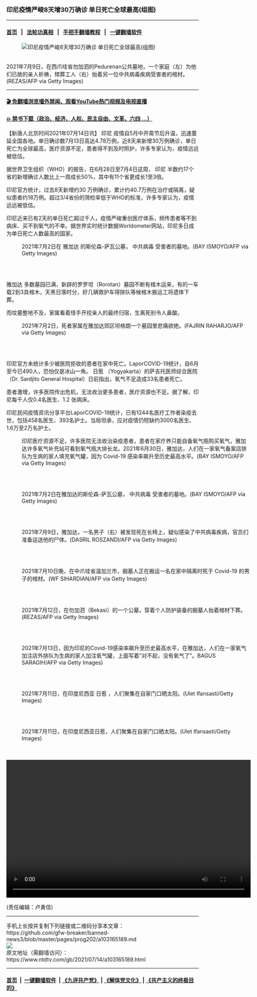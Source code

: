 ### 印尼疫情严峻8天增30万确诊 单日死亡全球最高(组图)
------------------------

#### [首页](https://github.com/gfw-breaker/banned-news3/blob/master/README.md) &nbsp;&nbsp;|&nbsp;&nbsp; [法轮功真相](https://github.com/begood0513/basic/blob/master/README.md)  &nbsp;&nbsp;|&nbsp;&nbsp; [手把手翻墙教程](https://github.com/gfw-breaker/guides/wiki)  &nbsp;&nbsp;|&nbsp;&nbsp; [一键翻墙软件](https://github.com/gfw-breaker/nogfw/blob/master/README.md)  



<div><div class="featured_image">
 <figure>
  <img alt="印尼疫情严峻8天增30万确诊 单日死亡全球最高(组图)" src="https://i.ntdtv.com/assets/uploads/2021/07/GettyImages-1233884551-800x450.jpg"/>
 </figure><br/>
 <span class="caption">
  2021年7月9日，在西爪哇省勿加泗的Pedurenan公共墓地，一个家庭（左）为他们已故的亲人祈祷，殡葬工人（右）抬着另一位中共病毒疾病受害者的棺材。(REZAS/AFP via Getty Images)
 </span>
</div>
</div><hr/>

#### [ 🎬  免翻墙浏览墙外禁闻、观看YouTube热门视频及电视直播](https://github.com/gfw-breaker/HelloWorld)

#### [ 💥  禁书下载（政治、经济、人权、民主自由、文革、六四 ...）](https://github.com/gfw-breaker/books/blob/master/README.md)

<div><div class="post_content" itemprop="articleBody">
 <p>
  【新唐人北京时间2021年07月14日讯】
  <ok href="https://www.ntdtv.com/gb/印尼.htm">
   印尼
  </ok>
  疫情自5月中开斋节后升温，迅速蔓延全国各地。单日确诊数7月13日高达4.78万例，近8天来新增30万例确诊，单日死亡为全球最高，医疗资源不足，患者得不到及时照护，许多专家认为，疫情远远被低估。
 </p>
 <p>
  据世界卫生组织（WHO）的报告，在6月28日至7月4日这周，
  <ok href="https://www.ntdtv.com/gb/印尼.htm">
   印尼
  </ok>
  半数约17个省的新增确诊人数比上一周成长50%，其中有11个省更成长1至3倍。
 </p>
 <p>
  印尼官方统计，过去8天新增约30 万例确诊，累计约40.7万例在治疗或隔离，疑似患者约18万例。超过3/4省份的筛检率低于WHO的标准，许多专家认为，疫情远远被低估。
 </p>
 <p>
  印尼近来已有2天的单日死亡超过千人，疫情严峻重创医疗体系，频传患者等不到病床、买不到氧气的不幸。据世界实时统计数据Worldometer网站，印尼多日成为单日死亡人数最高的国家。
 </p>
 <figure class="wp-caption alignnone" id="attachment_103165195" style="width: 600px">
  <img alt="" class="size-medium wp-image-103165195" src="https://i.ntdtv.com/assets/uploads/2021/07/GettyImages-1233763208-600x900.jpg">
   <br/><figcaption class="wp-caption-text">
    2021年7月2日在
    <ok href="https://www.ntdtv.com/gb/雅加达.htm">
     雅加达
    </ok>
    的斯伦森-萨瓦公墓，
    <ok href="https://www.ntdtv.com/gb/中共病毒.htm">
     中共病毒
    </ok>
    受害者的墓地。(BAY ISMOYO/AFP via Getty Images)
   </figcaption><br/>
  </img>
 </figure><br/>
 <p>
  <ok href="https://www.ntdtv.com/gb/雅加达.htm">
   雅加达
  </ok>
  多数墓园已满，新辟的罗罗坦（Rorotan）墓园不断有棺木运来，有的一车载2到3具棺木，天黑日落时分，好几辆救护车得排队等候棺木搬运工将遗体下葬。
 </p>
 <p>
  而坟墓整地不及，家属看着怪手开挖亲人的最终归宿，生离死别令人鼻酸。
 </p>
 <figure class="wp-caption alignnone" id="attachment_103165194" style="width: 600px">
  <img alt="" class="size-medium wp-image-103165194" src="https://i.ntdtv.com/assets/uploads/2021/07/GettyImages-1233765316-600x400.jpg">
   <br/><figcaption class="wp-caption-text">
    2021年7月2日，死者家属在雅加达郊区坦格朗一个墓园里悲痛欲绝。(FAJRIN RAHARJO/AFP via Getty Images)
   </figcaption><br/>
  </img>
 </figure><br/>
 <p>
  印尼官方未统计多少被医院拒收的患者在家中死亡。LaporCOVID-19统计，自6月至今已490人，恐怕仅是冰山一角。
  <ok href="https://www.ntdtv.com/gb/日惹.htm">
   日惹
  </ok>
  （Yogyakarta）的萨吉托医师综合医院（Dr. Sardjito General Hospital）日前指出，氧气不足造成33名患者死亡。
 </p>
 <p>
  患者激增，许多医院传出危机，无法收治更多患者，医疗资源也不足。据了解，印尼每千人仅0.4名医生、1.2 张病床。
 </p>
 <p>
  印尼民间疫情资讯分享平台LaporCOVID-19统计，已有1244名医疗工作者染疫去世，包括458名医生、393名护士。当局坦承，应对疫情仍短缺约3000名医生、1.6万至2万名护士。
 </p>
 <figure class="wp-caption alignnone" id="attachment_103165197" style="width: 600px">
  <img alt="" class="size-medium wp-image-103165197" src="https://i.ntdtv.com/assets/uploads/2021/07/GettyImages-1233728115-600x400.jpg"/>
  <br/><figcaption class="wp-caption-text">
   印尼医疗资源不足，许多医院无法收治染疫患者，患者在家疗养只能自备氧气瓶购买氧气，雅加达许多氧气补充站可看到氧气瓶大排长龙。2021年6月30日，雅加达，人们在一家氧气备案店排队为生病的家人填充氧气罐，因为
   <ok href="https://www.ntdtv.com/gb/covid-19.htm">
    Covid-19
   </ok>
   感染率飙升至历史最高水平。(BAY ISMOYO/AFP via Getty Images)
  </figcaption><br/>
 </figure><br/>
 <figure class="wp-caption alignnone" id="attachment_103165196" style="width: 600px">
  <img alt="" class="size-medium wp-image-103165196" src="https://i.ntdtv.com/assets/uploads/2021/07/GettyImages-1233763209-600x400.jpg"/>
  <br/><figcaption class="wp-caption-text">
   2021年7月2日在雅加达的斯伦森-萨瓦公墓，
   <ok href="https://www.ntdtv.com/gb/中共病毒.htm">
    中共病毒
   </ok>
   受害者的墓地。(BAY ISMOYO/AFP via Getty Images)
  </figcaption><br/>
 </figure><br/>
 <figure class="wp-caption alignnone" id="attachment_103165210" style="width: 600px">
  <img alt="" class="size-medium wp-image-103165210" src="https://i.ntdtv.com/assets/uploads/2021/07/GettyImages-1233888404-600x400.jpg"/>
  <br/><figcaption class="wp-caption-text">
   2021年7月9日，雅加达，一名男子（右）被发现死在长椅上，疑似感染了中共病毒疾病，官员们准备运送他的尸体。(DASRIL ROSZANDI/AFP via Getty Images)
  </figcaption><br/>
 </figure><br/>
 <figure class="wp-caption alignnone" id="attachment_103165203" style="width: 600px">
  <img alt="" class="size-medium wp-image-103165203" src="https://i.ntdtv.com/assets/uploads/2021/07/GettyImages-1233914370-600x400.jpg"/>
  <br/><figcaption class="wp-caption-text">
   2021年7月10日晚，在中爪哇省温加兰市，掘墓人正在搬运一名在家中隔离时死于
   <ok href="https://www.ntdtv.com/gb/covid-19.htm">
    Covid-19
   </ok>
   的男子的棺材。(WF SIHARDIAN/AFP via Getty Images)
  </figcaption><br/>
 </figure><br/>
 <figure class="wp-caption alignnone" id="attachment_103165202" style="width: 600px">
  <img alt="" class="size-medium wp-image-103165202" src="https://i.ntdtv.com/assets/uploads/2021/07/GettyImages-1233940482-600x401.jpg"/>
  <br/><figcaption class="wp-caption-text">
   2021年7月12日，在勿加泗（Bekasi）的一个公墓，穿着个人防护装备的掘墓人抬着棺材下葬。(REZAS/AFP via Getty Images)
  </figcaption><br/>
 </figure><br/>
 <figure class="wp-caption alignnone" id="attachment_103165199" style="width: 600px">
  <img alt="" class="size-medium wp-image-103165199" src="https://i.ntdtv.com/assets/uploads/2021/07/GettyImages-1233954425-600x400.jpg"/>
  <br/><figcaption class="wp-caption-text">
   2021年7月13日，因为印尼的Covid-19感染率飙升至历史最高水平，在雅加达，人们在一家氧气加注店外排队为生病的家人加注氧气罐，上面写着“对不起，没有氧气了”。BAGUS SARAGIH/AFP via Getty Images)
  </figcaption><br/>
 </figure><br/>
 <figure class="wp-caption alignnone" id="attachment_103165204" style="width: 600px">
  <img alt="" class="size-medium wp-image-103165204" src="https://i.ntdtv.com/assets/uploads/2021/07/GettyImages-1233915482-600x400.jpg"/>
  <br/><figcaption class="wp-caption-text">
   2021年7月11日，在印度尼西亚
   <ok href="https://www.ntdtv.com/gb/日惹.htm">
    日惹
   </ok>
   ，人们聚集在自家门口晒太阳。(Ulet Ifansasti/Getty Images)
  </figcaption><br/>
 </figure><br/>
 <figure class="wp-caption alignnone" id="attachment_103165205" style="width: 600px">
  <img alt="" class="size-medium wp-image-103165205" src="https://i.ntdtv.com/assets/uploads/2021/07/GettyImages-1233915691-600x400.jpg"/>
  <br/><figcaption class="wp-caption-text">
   2021年7月11日，在印度尼西亚日惹，人们聚集在自家门口晒太阳。(Ulet Ifansasti/Getty Images)
  </figcaption><br/>
 </figure><br/>
 <div class="video_fit_container">
 </div>
 <div class="video_fit_container">
  <div class="wp-video" style="width: 640px;">
   <!--[if lt IE 9]><script>document.createElement('video');</script><![endif]-->
   <video class="ntd-video-wrap" controls="controls" height="360" id="video-103165189-1" preload="metadata" width="640">
    <source src="https://asset2.ntdtv.com.tw/public/uploads/assets/2021/07/12/2021-07-12-60ec3658b6c00.mp4?_=1" type="video/mp4"/>
    <ok href="https://asset2.ntdtv.com.tw/public/uploads/assets/2021/07/12/2021-07-12-60ec3658b6c00.mp4">
     https://asset2.ntdtv.com.tw/public/uploads/assets/2021/07/12/2021-07-12-60ec3658b6c00.mp4
    </ok>
   </video>
  </div>
 </div>
 <p>
  (责任编辑：卢勇信)
 </p>
 <div class="single_ad">
 </div>
</div>
</div>
<hr/>
手机上长按并复制下列链接或二维码分享本文章：<br/>
https://github.com/gfw-breaker/banned-news3/blob/master/pages/prog202/a103165189.md <br/>
<a href='https://github.com/gfw-breaker/banned-news3/blob/master/pages/prog202/a103165189.md'><img src='https://github.com/gfw-breaker/banned-news3/blob/master/pages/prog202/a103165189.md.png'/></a> <br/>
原文地址（需翻墙访问）：https://www.ntdtv.com/gb/2021/07/14/a103165189.html


------------------------
#### [首页](https://github.com/gfw-breaker/banned-news3/blob/master/README.md) &nbsp;|&nbsp; [一键翻墙软件](https://github.com/gfw-breaker/nogfw/blob/master/README.md) &nbsp;| [《九评共产党》](https://github.com/gfw-breaker/9ping.md/blob/master/README.md#九评之一评共产党是什么) | [《解体党文化》](https://github.com/gfw-breaker/jtdwh.md/blob/master/README.md) | [《共产主义的终极目的》](https://github.com/gfw-breaker/gczydzjmd.md/blob/master/README.md)


<img src='http://gfw-breaker.win/banned-news3/pages/prog202/a103165189.md' width='0px' height='0px'/>